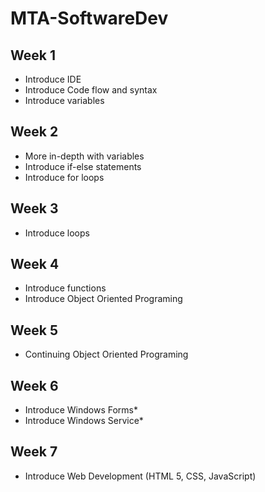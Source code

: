 # MTA-SoftwareDev
## Week 1
*	Introduce IDE
*	Introduce Code flow and syntax
*	Introduce variables

## Week 2
*	More in-depth with variables
*	Introduce if-else statements
*	Introduce for loops

## Week 3
*	Introduce loops

## Week 4
*	Introduce functions
*	Introduce Object Oriented Programing

## Week 5
*	Continuing Object Oriented Programing

## Week 6
*	Introduce Windows Forms*
*	Introduce Windows Service*

## Week 7
*	Introduce Web Development (HTML 5, CSS, JavaScript)
